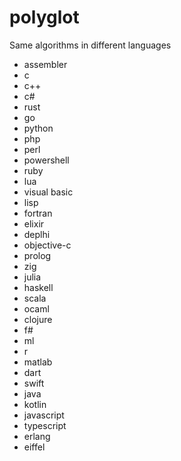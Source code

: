 # polyglot
Same algorithms in different languages

- assembler
- c
- c++
- c#
- rust
- go
- python
- php
- perl
- powershell
- ruby
- lua
- visual basic
- lisp
- fortran
- elixir
- deplhi
- objective-c
- prolog
- zig
- julia
- haskell
- scala
- ocaml
- clojure
- f#
- ml
- r
- matlab
- dart
- swift
- java
- kotlin
- javascript
- typescript
- erlang
- eiffel
